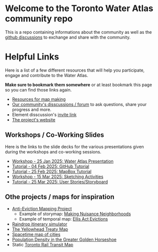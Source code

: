 # Welcome to the Toronto Water Atlas community repo
This is a repo containing informations about the community as well as the [github discussions](https://github.com/TorontoWaterAtlas/atlas-community/discussions) to exchange and share with the community.

# Helpful Links

Here is  a list of a few different resources that will help you participate, engage and contribute to the Water Atlas.

**Make sure to bookmark them somewhere** or at least bookmark this page so you can find those links again.

- [Resources for map making](https://github.com/TorontoWaterAtlas/atlas-resources )
- [Our community's disscussions / forum](https://github.com/TorontoWaterAtlas/atlas-community/discussions) to ask questions, share your progress and more.
- Element disscussion's [invite link](https://matrix.to/#/#torontowateratlas:matrix.org)
- [The project's website](https://torontowateratlas.github.io/)

## Workshops / Co-Working Slides

Here is the links to the slide decks for the various presentations given during the workshops and co-working sessions.

- [Workshop - 25 Jan 2025: Water Atlas Presentation](https://github.com/TorontoWaterAtlas/atlas-community/blob/main/workshops/2025_01_25-Water_Atlas_Presentation.pdf)
- [Tutorial - 04 Feb 2025: GitHub Tutorial](https://github.com/TorontoWaterAtlas/atlas-community/blob/main/coworking-tutorials/2025_02_04-GitHub_tutorial.pdf)
- [Tutorial - 25 Feb 2025: MapBox Tutorial](https://github.com/TorontoWaterAtlas/atlas-community/blob/main/coworking-tutorials/2025_02_25_MapBox_tutorial.pdf)
- [Workshop - 15 Mar 2025: Sketching Activities](https://github.com/TorontoWaterAtlas/atlas-community/blob/main/workshops/2025_03_15-Water_Atlas_Workshop.pdf)
- [Tutorial - 25 Mar 2025: User Stories/Storyboard](https://github.com/TorontoWaterAtlas/atlas-community/blob/main/coworking-tutorials/2025_03_25_User_Stories_tutorial.pdf)

## Othe projects / maps for inspiration

- [Anti-Eviction Mapping Project](https://antievictionmap.com/)
  - Example of storymap: [Making Nuisance Neighborhoods](https://antievictionmappingproject.github.io/cnap-story-map/)
  - Example of temporal map: [Ellis Act Evictions](https://www.antievictionmappingproject.net/ellis.html)
- [Raindrop itinerary simulator](https://river-runner-global.samlearner.com/)
- [The Yellowhead Treaty Map](https://treatymap.yellowheadinstitute.org/map/)
- [Spacetime map of cities](https://maps.vvolhejn.com/)
- [Population Density in the Greater Golden Horseshoe](https://www.mapto.ca/maps/popdens2016)
- Static [Toronto Rail Transit Map](https://www.mapto.ca/maps/2018/11/26/toronto-rail-transit-map)

